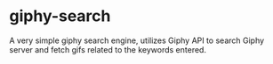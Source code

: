 # giphy-search
A very simple giphy search engine, utilizes Giphy API to search Giphy server and fetch gifs related to the keywords entered.
